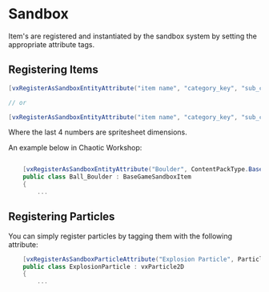 # Sandbox
Item's are registered and instantiated by the sandbox system by setting the appropriate attribute tags.

## Registering Items

```csharp
[vxRegisterAsSandboxEntityAttribute("item name", "category_key", "sub_category_key", "path/to/main/asset")]

// or

[vxRegisterAsSandboxEntityAttribute("item name", "category_key", "sub_category_key", x, y, width, height)]
```
Where the last 4 numbers are spritesheet dimensions.

An example below in Chaotic Workshop:
```csharp

    [vxRegisterAsSandboxEntityAttribute("Boulder", ContentPackType.BaseGame, ItemTypeGroup.BallsAndBoxes, 96, 0, 96, 96)]
	public class Ball_Boulder : BaseGameSandboxItem
	{
        ...
```

## Registering Particles

You can simply register particles by tagging them with the following attribute:
```csharp
    [vxRegisterAsSandboxParticleAttribute("Explosion Particle", ParticleTypes.Explosion, 10)]
    public class ExplosionParticle : vxParticle2D
	{
        ...
```